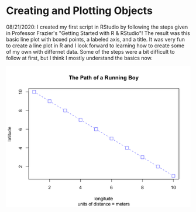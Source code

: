 # Creating and Plotting Objects

08/21/2020: I created my first script in RStudio by following the steps given in Professor Frazier's "Getting Started with R & RStudio"! The result was this basic line plot with boxed points, a labeled axis, and a title. It was very fun to create a line plot in R and I look forward to learning how to create some of my own with differnet data. Some of the steps were a bit difficult to follow at first, but I think I mostly understand the basics now.

![](The_Path_of_a_Running_Boy.png)
